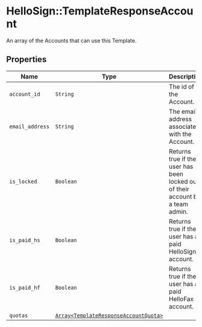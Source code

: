 # HelloSign::TemplateResponseAccount

An array of the Accounts that can use this Template.

## Properties

| Name | Type | Description | Notes |
| ---- | ---- | ----------- | ----- |
| `account_id` | ```String``` |  The id of the Account.  |  |
| `email_address` | ```String``` |  The email address associated with the Account.  |  |
| `is_locked` | ```Boolean``` |  Returns true if the user has been locked out of their account by a team admin.  |  |
| `is_paid_hs` | ```Boolean``` |  Returns true if the user has a paid HelloSign account.  |  |
| `is_paid_hf` | ```Boolean``` |  Returns true if the user has a paid HelloFax account.  |  |
| `quotas` | [```Array<TemplateResponseAccountQuota>```](TemplateResponseAccountQuota.md) |    |  |


